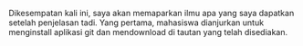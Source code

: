 Dikesempatan kali ini, saya akan memaparkan ilmu apa yang saya dapatkan setelah penjelasan tadi.
Yang pertama, mahasiswa dianjurkan untuk menginstall aplikasi git dan mendownload di tautan yang telah disediakan.
